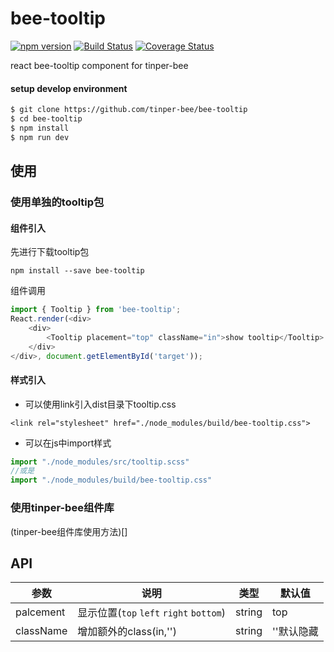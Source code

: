 # bee-tooltip
[![npm version](https://img.shields.io/npm/v/bee-tooltip.svg)](https://www.npmjs.com/package/bee-tooltip)
[![Build Status](https://img.shields.io/travis/tinper-bee/bee-tooltip/master.svg)](https://travis-ci.org/tinper-bee/bee-tooltip)
[![Coverage Status](https://coveralls.io/repos/github/tinper-bee/bee-tooltip/badge.svg?branch=master)](https://coveralls.io/github/tinper-bee/bee-tooltip?branch=master)

react bee-tooltip component for tinper-bee

#### setup develop environment

```sh
$ git clone https://github.com/tinper-bee/bee-tooltip
$ cd bee-tooltip
$ npm install
$ npm run dev
```

## 使用

### 使用单独的tooltip包
#### 组件引入
先进行下载tooltip包
```
npm install --save bee-tooltip
```
组件调用
```js
import { Tooltip } from 'bee-tooltip';
React.render(<div>
    <div>
        <Tooltip placement="top" className="in">show tooltip</Tooltip>
    </div>
</div>, document.getElementById('target'));
```
#### 样式引入
- 可以使用link引入dist目录下tooltip.css
```
<link rel="stylesheet" href="./node_modules/build/bee-tooltip.css">
```
- 可以在js中import样式
```js
import "./node_modules/src/tooltip.scss"
//或是
import "./node_modules/build/bee-tooltip.css"
```

### 使用tinper-bee组件库
(tinper-bee组件库使用方法)[]




## API
|参数|说明|类型|默认值|
|---|----|---|------|
|palcement|显示位置(`top` `left` `right` `bottom`)|string|top|
|className|增加额外的class(in,'')|string|''默认隐藏
